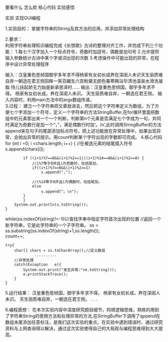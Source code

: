 要看什么 怎么砍 核心代码 实验感悟

实验  实现GUI编程

1.实验目的：
    掌握字符串的String及其方法的应用，并添加异常处理结构

2.要求：  
    利用字符串处理知识编程完成《长恨歌》古诗的整理对齐工作，并完成下列三个功能：
    1.每七个汉字加入一个标点符号，奇数时加逗号，偶数是加句号
    2.允许提供输入参数统计古诗中某个字或词出现的次数
    3.考虑操作中可能出现的异常，在程序中设计异常处理程序

  输入：汉皇重色思倾国御宇多年求不得杨家有女初长成养在深闺人未识天生丽质难自弃一朝选在君王侧回眸一笑百媚生六宫粉黛无颜色春寒赐浴华清池温泉水滑洗凝脂         侍儿扶起娇无力始是新承恩泽时......
  输出：汉皇重色思倾国，御宇多年求不得。
       杨家有女初长成，养在深闺人未识。
       天生丽质难自弃，一朝选在君王侧。
  输入内容时，利用main方法中的args数组传递。     
3.过程：
   建立一个字符串把文章放进去，然后把这个字符串定义为数组，为了方便七个字添加一个符号，定义一个字符串的方法StringBuffer,在for循环里面把数组中的元素那出来一个一个判断，判断第n个元素是否满足七个字成为一句，并同时满足为奇数行是加一个“，”，满足偶数行时加‘。/n’,此时调用StringBuffer的方法append来在句子的尾部添加标点符号。把上述功能放在异常处理中，如果出现异常，会抛出异常的提示。用count判断某个字符出现的字数即可完成。
4.核心代码
for (int i =0; i <chars.length; i++) {
			//在被选元素的结尾插入符号
			s.append(chars[i]);
		
			if ((i+1)%7==0&&(i+1)%2==1||(i+1)%14==0&&(i+1)%2==0) {
				//i%7等于0并且i为奇数时，在结尾加，
				if((i+1)%7==0&&(i+1)%2==1)
					s.append(",");
				
				//i%14等于0并且i为偶数时，在结尾加。
				else
					s.append("。\n");
			}
			}
		System.out.println(s.toString());
    }

while(ss.indexOf(string)!=-1){//查找字串中指定字符首次出现的位置
			//返回一个新字符串，它是此字符串的一个子字符串。
			ss = ss.substring(ss.indexOf(string)+1,ss.length());    
            count++;
            
            
    try{
		char[] chars = ss.toCharArray();//定义数组
		         ..........
		//异常处理
		catch(Exception   e){
			System.out.print("发生异常:"+e.toString());
			e.printStackTrace();
		}
	}
5.运行结果：
汉皇重色思倾国，御宇多年求不得。
       杨家有女初长成，养在深闺人未识。
       天生丽质难自弃，一朝选在君王侧。
                     .
                     .
                     .

6.编程感想：
在本次实验内容中深度研究题目细节，捋顺逻辑思维，熟练的用到了字符串String的使用方法和处理异常的方法,在StringBuffer下调用了qppend在数组末尾添加任意标注，是我们这次实验的重点。在实验中遇到错误时，通过研究资料与上网查询得以解决，通过这次实验使得自己的大局观与编程思维得到大大提高。
